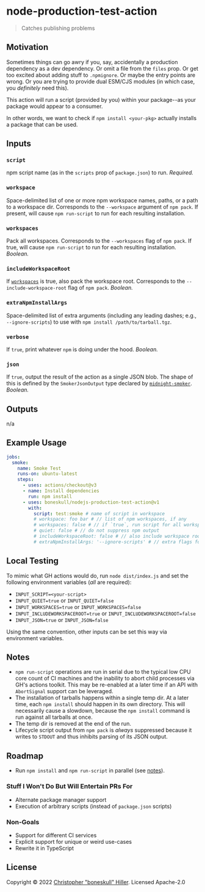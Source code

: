 # node-production-test-action

> Catches publishing problems

## Motivation

Sometimes things can go awry if you, say, accidentally a production dependency as a dev dependency. Or omit a file from the `files` prop. Or get too excited about adding stuff to `.npmignore`. Or maybe the entry points are wrong. Or you are trying to provide dual ESM/CJS modules (in which case, you _definitely_ need this).

This action will run a script (provided by you) within your package--as your package would appear to a consumer.

In other words, we want to check if `npm install <your-pkg>` actually installs a package that can be used.

## Inputs

### `script`

npm script name (as in the `scripts` prop of `package.json`) to run. _Required._

### `workspace`

Space-delimited list of one or more npm workspace names, paths, or a path to a workspace dir. Corresponds to the `--workspace` argument of `npm pack`. If present, will cause `npm run-script` to run for each resulting installation.

### `workspaces`

Pack all workspaces. Corresponds to the `--workspaces` flag of `npm pack`. If true, will cause `npm run-script` to run for each resulting installation. _Boolean._

### `includeWorkspaceRoot`

If [`workspaces`](#workspaces) is true, also pack the workspace root. Corresponds to the `--include-workspace-root` flag of `npm pack`. _Boolean._

### `extraNpmInstallArgs`

Space-delimited list of extra arguments (including any leading dashes; e.g., `--ignore-scripts`) to use with `npm install /path/to/tarball.tgz`.

### `verbose`

If `true`, print whatever `npm` is doing under the hood. _Boolean._

### `json`

If `true`, output the result of the action as a single JSON blob.  The shape of this is defined by the `SmokerJsonOutput` type declared by [`midnight-smoker`](https://github.com/boneskull/midnight-smoker). _Boolean._

## Outputs

n/a

## Example Usage

```yaml
jobs:
  smoke:
    name: Smoke Test
    runs-on: ubuntu-latest
    steps:
      - uses: actions/checkout@v3
      - name: Install dependencies
        run: npm install
      - uses: boneskull/nodejs-production-test-action@v1
        with:
          script: test:smoke # name of script in workspace
          # workspace: foo bar # // list of npm workspaces, if any
          # workspaces: false # // if `true`, run script for all workspaces
          # quiet: false # // do not suppress npm output
          # includeWorkspaceRoot: false # // also include workspace root if `workspaces` is true
          # extraNpmInstallArgs: '--ignore-scripts' # // extra flags for `npm install` of tarball (space-delimited), if needed
```

## Local Testing

To mimic what GH actions would do, run `node dist/index.js` and set the following environment variables (_all_ are required):

- `INPUT_SCRIPT=<your-script>`
- `INPUT_QUIET=true` or `INPUT_QUIET=false`
- `INPUT_WORKSPACES=true` or `INPUT_WORKSPACES=false`
- `INPUT_INCLUDEWORKSPACEROOT=true` or `INPUT_INCLUDEWORKSPACEROOT=false`
- `INPUT_JSON=true` or `INPUT_JSON=false`

Using the same convention, other inputs can be set this way via environment variables.

## Notes

- `npm run-script` operations are run in serial due to the typical low CPU core count of CI machines and the inability to abort child processes via GH's actions toolkit. This may be re-enabled at a later time if an API with `AbortSignal` support can be leveraged.
- The installation of tarballs happens within a single temp dir. At a later time, each `npm install` should happen in its own directory. This will necessarily cause a slowdown, because the `npm install` command is run against all tarballs at once.
- The temp dir is removed at the end of the run.
- Lifecycle script output from `npm pack` is _always_ suppressed because it writes to `STDOUT` and thus inhibits parsing of its JSON output.

## Roadmap

- Run `npm install` and `npm run-script` in parallel (see [notes](#notes)).

### Stuff I Won't Do But Will Entertain PRs For

- Alternate package manager support
- Execution of arbitrary scripts (instead of `package.json` scripts)

### Non-Goals

- Support for different CI services
- Explicit support for unique or weird use-cases
- Rewrite it in TypeScript

## License

Copyright © 2022 [Christopher "boneskull" Hiller](https://github.com/boneskull).  Licensed Apache-2.0
